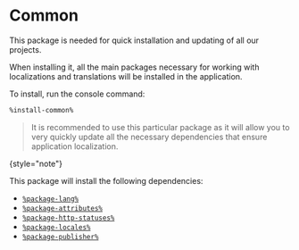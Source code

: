 # Common

This package is needed for quick installation and updating of all our projects.

When installing it, all the main packages necessary for working with localizations and translations will be installed in
the application.

To install, run the console command:

```Bash
%install-common%
```

> It is recommended to use this particular package as it will allow you to very quickly update all the necessary
> dependencies that ensure application localization.
>
{style="note"}

This package will install the following dependencies:

- [`%package-lang%`](packages-lang.md)
- [`%package-attributes%`](packages-attributes.md)
- [`%package-http-statuses%`](packages-http-statuses.md)
- [`%package-locales%`](packages-locales.md)
- [`%package-publisher%`](packages-publisher.md)
